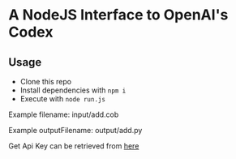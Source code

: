 # A NodeJS Interface to OpenAI's Codex

## Usage
- Clone this repo
- Install dependencies with `npm i`
- Execute with `node run.js`

Example filename: input/add.cob

Example outputFilename: output/add.py

Get Api Key can be retrieved from [here]("https://beta.openai.com/account/api-keys")